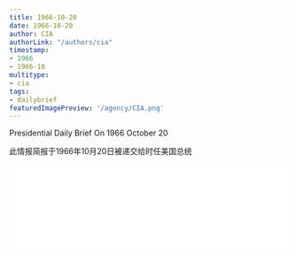 ```yaml
---
title: 1966-10-20
date: 1966-10-20
author: CIA 
authorLink: "/authors/cia"
timestamp: 
- 1966
- 1966-10
multitype: 
- cia
tags: 
- dailybrief
featuredImagePreview: '/agency/CIA.png'
---
```



Presidential Daily Brief On 1966 October 20

此情报简报于1966年10月20日被递交给时任美国总统

<!--more-->





<div id="over" style="width:100%; overflow:hidden"> <iframe id="sFrame" name="sFrame" frameborder="no" border="0"  allowfullscreen marginwidth="0" scrolling="no" src = " /CIA/1966-10-20.html "  style = " position:absulute; width: 806px; top: 300;" > </iframe> </div>